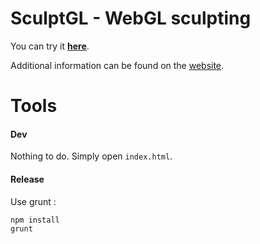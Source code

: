 SculptGL - WebGL sculpting
==========================

You can try it [**here**](http://stephaneginier.com/sculptgl).

Additional information can be found on the [website](http://stephaneginier.com/).

Tools
=====

#### Dev

Nothing to do.
Simply open `index.html`.

#### Release

Use grunt :

    npm install
    grunt
